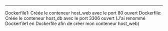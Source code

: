 ---
Dockerfile1: Créée le conteneur host_web avec le port 80 ouvert
Dockerfile: Créée le conteneur host_db avec le port 3306 ouvert
(J'ai renommé Dockerfile1 en Dockerfile afin de créer mon conteneur host_web)
